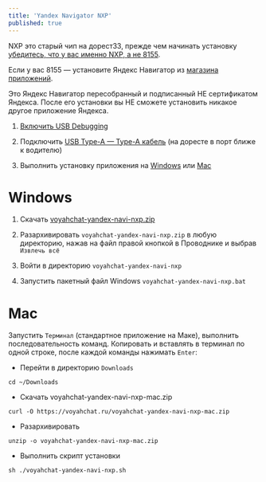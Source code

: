 ```yaml
---
title: 'Yandex Navigator NXP'
published: true
---
```


NXP это старый чип на дорест33, прежде чем начинать установку [убедитесь, что у вас именно NXP, а не 8155](https://t.me/voyahchat/32898/92496).

Если у вас 8155 — установите Яндекс Навигатор из [магазина приложений](software.md#магазины-приложний).

Это Яндекс Навигатор пересобранный и подписанный НЕ сертификатом Яндекса. После его установки вы НЕ сможете установить никакое другое приложение Яндекса.

1. [Включить USB Debugging](usb-debugging.md)

2. Подключить [USB Type-A — Type-A кабель](cable.md) (на доресте в порт ближе к водителю)

3. Выполнить установку приложения на [Windows](#windows) или [Mac](#mac)

# Windows

1. Скачать [voyahchat-yandex-navi-nxp.zip](https://voyahchat.ru/voyahchat-yandex-navi-nxp.zip)

2. Разархивировать `voyahchat-yandex-navi-nxp.zip` в любую директорию, нажав на файл правой кнопкой в Проводнике и выбрав `Извлечь всё`

3. Войти в директорию `voyahchat-yandex-navi-nxp`

4. Запустить пакетный файл Windows `voyahchat-yandex-navi-nxp.bat`

# Mac

Запустить `Терминал` (стандартное приложение на Маке), выполнить последовательность команд. Копировать и вставлять в терминал по одной строке, после каждой команды нажимать `Enter`:
  * Перейти в директорию `Downloads`
```
cd ~/Downloads
```
  * Скачать voyahchat-yandex-navi-nxp-mac.zip
```
curl -O https://voyahchat.ru/voyahchat-yandex-navi-nxp-mac.zip
 ```
  * Разархивировать
```
unzip -o voyahchat-yandex-navi-nxp-mac.zip
```
  * Выполнить скрипт установки
```
sh ./voyahchat-yandex-navi-nxp.sh
```

